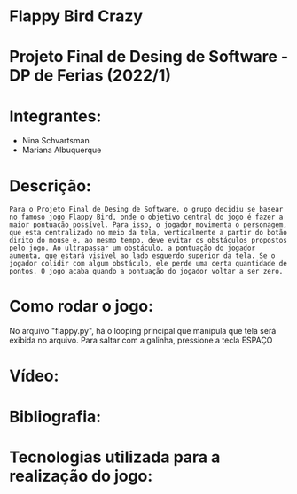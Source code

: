 # Flappy Bird Crazy 

# Projeto Final de Desing de Software - DP de Ferias (2022/1)

# Integrantes: 
- Nina Schvartsman
- Mariana Albuquerque

# Descrição:
    Para o Projeto Final de Desing de Software, o grupo decidiu se basear no famoso jogo Flappy Bird, onde o objetivo central do jogo é fazer a maior pontuação possível. Para isso, o jogador movimenta o personagem, que esta centralizado no meio da tela, verticalmente a partir do botão dirito do mouse e, ao mesmo tempo, deve evitar os obstáculos propostos pelo jogo. Ao ultrapassar um obstáculo, a pontuação do jogador aumenta, que estará visivel ao lado esquerdo superior da tela. Se o jogador colidir com algum obstáculo, ele perde uma certa quantidade de pontos. O jogo acaba quando a pontuação do jogador voltar a ser zero.

# Como rodar o jogo:
No arquivo "flappy.py", há o looping principal que manipula que tela será exibida no arquivo. Para saltar com a galinha, pressione a tecla ESPAÇO
# Vídeo:

# Bibliografia:

# Tecnologias utilizada para a realização do jogo:

